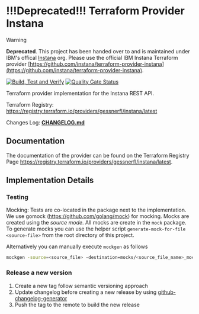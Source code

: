 # !!!Deprecated!!! Terraform Provider Instana

> [!WARNING] 
> **Deprecated**. This project has been handed over to and is maintained under IBM's offical [Instana](https://github.com/instana) org. Please use the official IBM Instana Terraform provider [https://github.com/instana/terraform-provider-instana](https://github.com/instana/terraform-provider-instana).

[![Build, Test and Verify](https://github.com/gessnerfl/terraform-provider-instana/actions/workflows/build.yml/badge.svg)](https://github.com/gessnerfl/terraform-provider-instana/actions/workflows/build.yml)
[![Quality Gate Status](https://sonarcloud.io/api/project_badges/measure?project=de.gessnerfl.terraform-provider-instana&metric=alert_status)](https://sonarcloud.io/dashboard?id=de.gessnerfl.terraform-provider-instana)

Terraform provider implementation for the Instana REST API.

Terraform Registry: <https://registry.terraform.io/providers/gessnerfl/instana/latest>

Changes Log: **[CHANGELOG.md](https://github.com/gessnerfl/terraform-provider-instana/blob/master/CHANGELOG.md)**

## Documentation

The documentation of the provider can be found on the Terraform Registry Page <https://registry.terraform.io/providers/gessnerfl/instana/latest>.

## Implementation Details

### Testing

 Mocking:
 Tests are co-located in the package next to the implementation. We use gomock (<https://github.com/golang/mock>) for mocking. Mocks are 
 created using the *source mode*. All mocks are create in the `mock` package. To generate mocks you can use the helper script 
 `generate-mock-for-file <source-file>` from the root directory of this project.

 Alternatively you can manually execute `mockgen` as follows

```bash
mockgen -source=<source_file> -destination=mocks/<source_file_name>_mocks.go -package=mocks
```

### Release a new version

1. Create a new tag follow semantic versioning approach
2. Update changelog before creating a new release by using [github-changelog-generator](https://github.com/github-changelog-generator/github-changelog-generator)
3. Push the tag to the remote to build the new release
